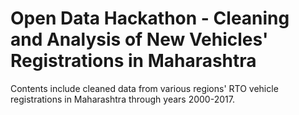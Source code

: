 # Open Data Hackathon - Cleaning and Analysis of New Vehicles' Registrations in Maharashtra
Contents include cleaned data from various regions' RTO vehicle registrations in Maharashtra through years 2000-2017.
